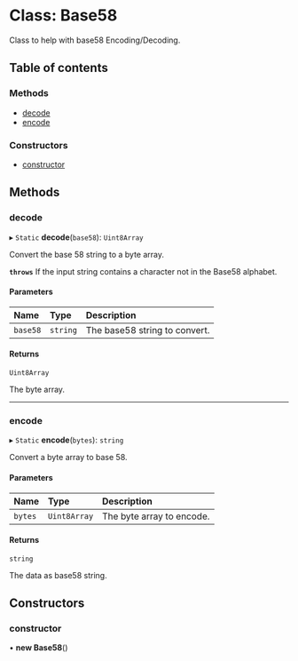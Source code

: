 # Class: Base58

Class to help with base58 Encoding/Decoding.

## Table of contents

### Methods

- [decode](Base58.md#decode)
- [encode](Base58.md#encode)

### Constructors

- [constructor](Base58.md#constructor)

## Methods

### decode

▸ `Static` **decode**(`base58`): `Uint8Array`

Convert the base 58 string to a byte array.

**`throws`** If the input string contains a character not in the Base58 alphabet.

#### Parameters

| Name | Type | Description |
| :------ | :------ | :------ |
| `base58` | `string` | The base58 string to convert. |

#### Returns

`Uint8Array`

The byte array.

___

### encode

▸ `Static` **encode**(`bytes`): `string`

Convert a byte array to base 58.

#### Parameters

| Name | Type | Description |
| :------ | :------ | :------ |
| `bytes` | `Uint8Array` | The byte array to encode. |

#### Returns

`string`

The data as base58 string.

## Constructors

### constructor

• **new Base58**()
